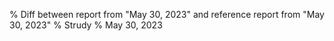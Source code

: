 % Diff between report from "May 30, 2023" and reference report from "May 30, 2023"
% Strudy
% May 30, 2023


